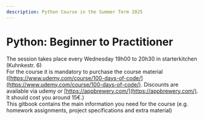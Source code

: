 ```yaml
---
description: Python Course in the Summer Term 2025
---
```


# Python: Beginner to Practitioner

The session takes place every Wednesday 19h00 to 20h30 in starterkitchen (Kuhnkestr. 6)\
For the course it is mandatory to purchase the course material ([https://www.udemy.com/course/100-days-of-code/](https://www.udemy.com/course/100-days-of-code/). Discounts are available via udemy or [https://appbrewery.com/](https://appbrewery.com/). It should cost you around 15€.)\
This gitbook contains the main information you need for the course (e.g. homework assignments, project specifications and extra material)
